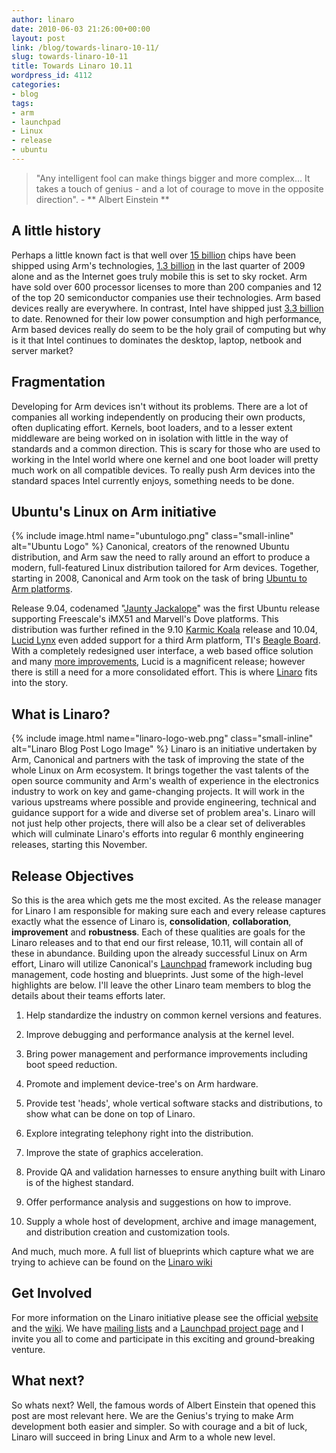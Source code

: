 ```yaml
---
author: linaro
date: 2010-06-03 21:26:00+00:00
layout: post
link: /blog/towards-linaro-10-11/
slug: towards-linaro-10-11
title: Towards Linaro 10.11
wordpress_id: 4112
categories:
- blog
tags:
- arm
- launchpad
- Linux
- release
- ubuntu
---
```


> "Any intelligent fool can make things bigger and more complex... It takes a touch of genius - and a lot of courage to move in the opposite direction". - ** Albert Einstein **

## A little history

Perhaps a little known fact is that well over [15 billion](http://www.arm.com/about/company-profile/index.php) chips have been shipped using Arm's technologies, [1.3 billion](http://www.arm.com/about/newsroom/26746.php) in the last quarter of 2009 alone and as the Internet goes truly mobile this is set to sky rocket. Arm have sold over 600 processor licenses to more than 200 companies and 12 of the top 20 semiconductor companies use their technologies. Arm based devices really are everywhere. In contrast, Intel have shipped just [3.3 billion](http://www.extremetech.com/article2/0,2845,2363643,00.asp) to date. Renowned for their low power consumption and high performance, Arm based devices really do seem to be the holy grail of computing but why is it that Intel continues to dominates the desktop, laptop, netbook and server market?


## Fragmentation


Developing for Arm devices isn't without its problems. There are a lot of companies all working independently on producing their own products, often duplicating effort. Kernels, boot loaders, and to a lesser extent middleware are being worked on in isolation with little in the way of standards and a common direction. This is scary for those who are used to working in the Intel world where one kernel and one boot loader will pretty much work on all compatible devices. To really push Arm devices into the standard spaces Intel currently enjoys, something needs to be done.


## Ubuntu's Linux on Arm initiative

{% include image.html name="ubuntulogo.png" class="small-inline" alt="Ubuntu Logo" %}
Canonical, creators of the renowned Ubuntu distribution, and Arm saw the need to rally around an effort to produce a modern, full-featured Linux distribution tailored for Arm devices. Together, starting in 2008, Canonical and Arm took on the task of bring [Ubuntu to Arm platforms]().

<!-- more -->

Release 9.04, codenamed "[Jaunty Jackalope](https://wiki.ubuntu.com/JauntyJackalope/ReleaseNotes)" was the first Ubuntu release supporting Freescale's iMX51 and Marvell's Dove platforms. This distribution was further refined in the 9.10 [Karmic Koala](https://wiki.ubuntu.com/ARM/KarmicReleaseNotes) release and 10.04, [Lucid Lynx](https://wiki.ubuntu.com/ARM/LucidReleaseNotes) even added support for a third Arm platform, TI's [Beagle Board](http://beagleboard.org/). With a completely redesigned user interface, a web based office solution and many [more improvements](), Lucid is a magnificent release; however there is still a need for a more consolidated effort. This is where [Linaro](/) fits into the story.


## What is Linaro?

{% include image.html name="linaro-logo-web.png" class="small-inline" alt="Linaro Blog Post Logo Image" %}
Linaro is an initiative undertaken by Arm, Canonical and partners with the task of improving the state of the whole Linux on Arm ecosystem. It brings together the vast talents of the open source community and Arm's wealth of experience in the electronics industry to work on key and game-changing projects. It will work in the various upstreams where possible and provide engineering, technical and guidance support for a wide and diverse set of problem area's. Linaro will not just help other projects, there will also be a clear set of deliverables which will culminate Linaro's efforts into regular 6 monthly engineering releases, starting this November.


## Release Objectives


So this is the area which gets me the most excited. As the release manager for Linaro I am responsible for making sure each and every release captures exactly what the essence of Linaro is, **consolidation**, **collaboration**, **improvement** and **robustness**. Each of these qualities are goals for the Linaro releases and to that end our first release, 10.11, will contain all of these in abundance. Building upon the already successful Linux on Arm effort, Linaro will utilize Canonical's [Launchpad](http://www.launchpad.net/) framework including bug management, code hosting and blueprints. Just some of the high-level highlights are below. I'll leave the other Linaro team members to blog the details about their teams efforts later.




  1. Help standardize the industry on common kernel versions and features.


  2. Improve debugging and performance analysis at the kernel level.


  3. Bring power management and performance improvements including boot speed reduction.


  4. Promote and implement device-tree's on Arm hardware.


  5. Provide test 'heads', whole vertical software stacks and distributions, to show what can be done on top of Linaro.


  6. Explore integrating telephony right into the distribution.


  7. Improve the state of graphics acceleration.


  8. Provide QA and validation harnesses to ensure anything built with Linaro is of the highest standard.


  9. Offer performance analysis and suggestions on how to improve.


  10. Supply a whole host of development, archive and image management, and distribution creation and customization tools.


And much, much more. A full list of blueprints which capture what we are trying to achieve can be found on the [Linaro wiki](http://wiki.linaro.org/Linaro1011/)


## Get Involved


For more information on the Linaro initiative please see the official [website]() and the [wiki](http://wiki.linaro.org). We have [mailing lists](http://lists.linaro.org) and a [Launchpad project page](http://www.launchpad.net/linaro) and I invite you all to come and participate in this exciting and ground-breaking venture.


## What next?


So whats next? Well, the famous words of Albert Einstein that opened this post are most relevant here. We are the Genius's trying to make Arm development both easier and simpler. So with courage and a bit of luck, Linaro will succeed in bring Linux and Arm to a whole new level.
